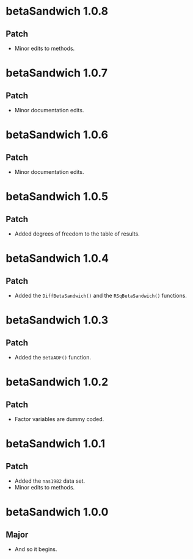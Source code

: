# betaSandwich 1.0.8

## Patch

* Minor edits to methods.

# betaSandwich 1.0.7

## Patch

* Minor documentation edits.

# betaSandwich 1.0.6

## Patch

* Minor documentation edits.

# betaSandwich 1.0.5

## Patch

* Added degrees of freedom to the table of results.

# betaSandwich 1.0.4

## Patch

* Added the `DiffBetaSandwich()` and the `RSqBetaSandwich()` functions.

# betaSandwich 1.0.3

## Patch

* Added the `BetaADF()` function.

# betaSandwich 1.0.2

## Patch

* Factor variables are dummy coded.

# betaSandwich 1.0.1

## Patch

* Added the `nas1982` data set.
* Minor edits to methods.

# betaSandwich 1.0.0

## Major

* And so it begins.
